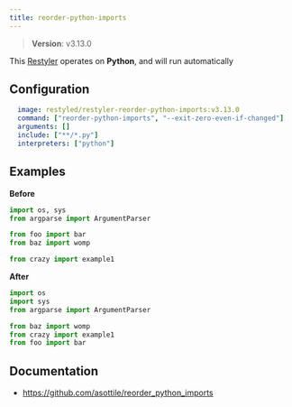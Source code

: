 ```yaml
---
title: reorder-python-imports
---
```


> **Version**: v3.13.0

This [Restyler][source] operates on **Python**, and will run automatically

## Configuration

```yaml
  image: restyled/restyler-reorder-python-imports:v3.13.0
  command: ["reorder-python-imports", "--exit-zero-even-if-changed"]
  arguments: []
  include: ["**/*.py"]
  interpreters: ["python"]
```

## Examples

**Before**

```python
import os, sys
from argparse import ArgumentParser

from foo import bar
from baz import womp

from crazy import example1

```

**After**

```python
import os
import sys
from argparse import ArgumentParser

from baz import womp
from crazy import example1
from foo import bar

```


## Documentation

- https://github.com/asottile/reorder_python_imports

[source]: https://github.com/restyled-io/restylers/blob/main/reorder-python-imports/info.yaml
